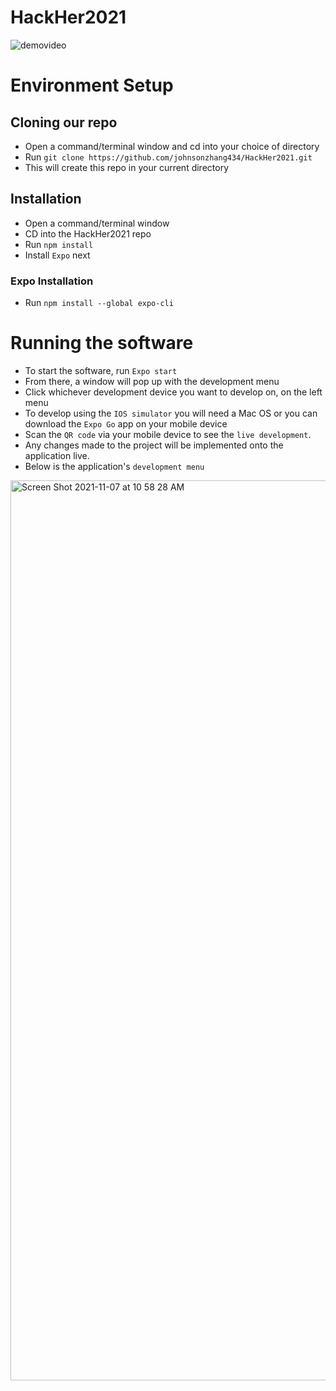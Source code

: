 # HackHer2021

![demovideo](https://user-images.githubusercontent.com/57369805/140653340-8aa416c2-a48a-42c8-b73b-1d791494e587.gif)


# Environment Setup
## Cloning our repo
- Open a command/terminal window and cd into your choice of directory 
- Run `git clone https://github.com/johnsonzhang434/HackHer2021.git`
- This will create this repo in your current directory

## Installation
- Open a command/terminal window
- CD into the HackHer2021 repo
- Run `npm install`
- Install `Expo` next

### Expo Installation
- Run `npm install --global expo-cli`

# Running the software
- To start the software, run `Expo start`
- From there, a window will pop up with the development menu
- Click whichever development device you want to develop on, on the left menu
- To develop using the `IOS simulator` you will need a Mac OS or you can download the `Expo Go` app on your mobile device 
- Scan the `QR code` via your mobile device to see the `live development`.
- Any changes made to the project will be implemented onto the application live.
- Below is the application's `development menu`
<img width="1440" alt="Screen Shot 2021-11-07 at 10 58 28 AM" src="https://user-images.githubusercontent.com/57369805/140652351-d41b846a-748d-45e6-a709-83d9962f6d85.png">

